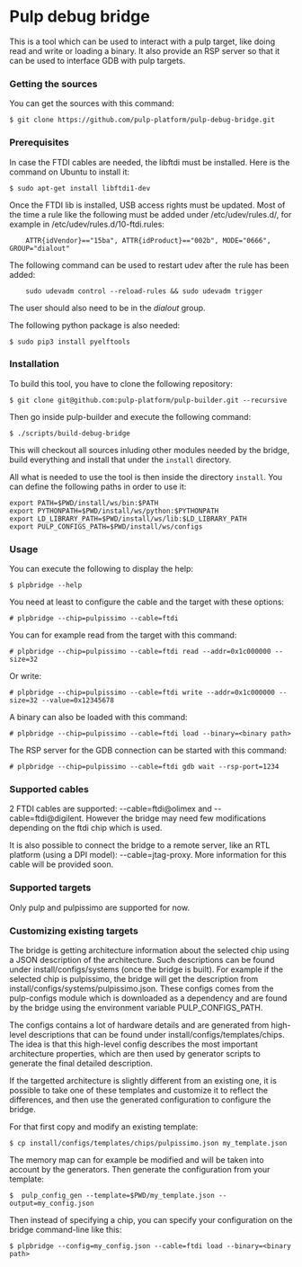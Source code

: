 # Pulp debug bridge

This is a tool which can be used to interact with a pulp target, like doing read and write or loading a binary.
It also provide an RSP server so that it can be used to interface GDB with pulp targets.

###  Getting the sources

You can get the sources with this command:

    $ git clone https://github.com/pulp-platform/pulp-debug-bridge.git

### Prerequisites

In case the FTDI cables are needed, the libftdi must be installed. Here is the command on Ubuntu to install it:

    $ sudo apt-get install libftdi1-dev
    
Once the FTDI lib is installed, USB access rights must be updated.
Most of the time a rule like the following must be added under /etc/udev/rules.d/, for example in /etc/udev/rules.d/10-ftdi.rules:

        ATTR{idVendor}=="15ba", ATTR{idProduct}=="002b", MODE="0666", GROUP="dialout"

The following command can be used to restart udev after the rule has been added:

        sudo udevadm control --reload-rules && sudo udevadm trigger

The user should also need to be in the *dialout* group.

The following python package is also needed:

    $ sudo pip3 install pyelftools


### Installation

To build this tool, you have to clone the following repository:

    $ git clone git@github.com:pulp-platform/pulp-builder.git --recursive

Then go inside pulp-builder and execute the following command:

    $ ./scripts/build-debug-bridge

This will checkout all sources inluding other modules needed by the bridge, build everything and install that under the `install` directory.
    
All what is needed to use the tool is then inside the directory `install`. You can define the following paths in order to use it:

    export PATH=$PWD/install/ws/bin:$PATH
    export PYTHONPATH=$PWD/install/ws/python:$PYTHONPATH
    export LD_LIBRARY_PATH=$PWD/install/ws/lib:$LD_LIBRARY_PATH
    export PULP_CONFIGS_PATH=$PWD/install/ws/configs


### Usage

You can execute the following to display the help:

    $ plpbridge --help
    
You need at least to configure the cable and the target with these options:

    # plpbridge --chip=pulpissimo --cable=ftdi
    
You can for example read from the target with this command:

    # plpbridge --chip=pulpissimo --cable=ftdi read --addr=0x1c000000 --size=32
    
Or write:

    # plpbridge --chip=pulpissimo --cable=ftdi write --addr=0x1c000000 --size=32 --value=0x12345678
    
A binary can also be loaded with this command:

    # plpbridge --chip=pulpissimo --cable=ftdi load --binary=<binary path>

The RSP server for the GDB connection can be started with this command:

    # plpbridge --chip=pulpissimo --cable=ftdi gdb wait --rsp-port=1234
    
### Supported cables

2 FTDI cables are supported: --cable=ftdi@olimex and --cable=ftdi@digilent.
However the bridge may need few modifications depending on the ftdi chip which is used.

It is also possible to connect the bridge to a remote server, like an RTL platform (using a DPI model): --cable=jtag-proxy.
More information for this cable will be provided soon.

### Supported targets

Only pulp and pulpissimo are supported for now.

### Customizing existing targets

The bridge is getting architecture information about the selected chip using a JSON description of the architecture.
Such descriptions can be found under install/configs/systems (once the bridge is built). For example if the selected chip is pulpissimo, the bridge will get the description from install/configs/systems/pulpissimo.json. These configs comes from the pulp-configs module which is downloaded as a dependency and are found by the bridge using the environment variable PULP_CONFIGS_PATH.

The configs contains a lot of hardware details and are generated from high-level descriptions that can be found under install/configs/templates/chips. The idea is that this high-level config describes the most important architecture properties, which are then used by generator scripts to generate the final detailed description.

If the targetted architecture is slightly different from an existing one, it is possible to take one of these templates and customize it to reflect the differences, and then use the generated configuration to configure the bridge.

For that first copy and modify an existing template:

    $ cp install/configs/templates/chips/pulpissimo.json my_template.json

The memory map can for example be modified and will be taken into account by the generators.
Then generate the configuration from your template:

    $  pulp_config_gen --template=$PWD/my_template.json --output=my_config.json

Then instead of specifying a chip, you can specify your configuration on the bridge command-line like this:

    $ plpbridge --config=my_config.json --cable=ftdi load --binary=<binary path>
